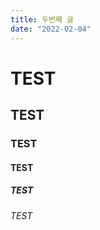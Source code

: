 ```yaml
---
title: 두번째 글
date: "2022-02-04"
---
```


# TEST

## TEST

### TEST

#### TEST

##### TEST

###### TEST
